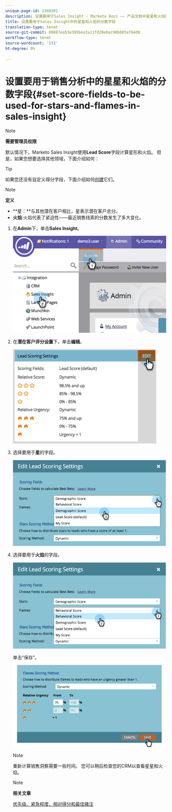```yaml
---
unique-page-id: 2360301
description: 设置要用于Sales Insight - Marketo Docs —— 产品文档中星星和火焰的分数字段
title: 设置要用于Sales Insight中的星星和火焰的分数字段
translation-type: tm+mt
source-git-commit: 00887ea53e395bea3a11fd28e0ac98b085ef6ed8
workflow-type: tm+mt
source-wordcount: '172'
ht-degree: 0%

---
```



# 设置要用于销售分析中的星星和火焰的分数字段{#set-score-fields-to-be-used-for-stars-and-flames-in-sales-insight}

>[!NOTE]
>
>**需要管理员权限**

默认情况下，Marketo Sales Insight使用&#x200B;**Lead Score**&#x200B;字段计算星形和火焰。 但是，如果您想要选择其他领域，下面介绍如何：

>[!TIP]
>
>如果您还没有自定义得分字段，下面介绍如何[创建](../../../../../product-docs/administration/field-management/create-a-custom-field-in-marketo.md)它们。

>[!NOTE]
>
>**定义**
>
>* **星：**与其他潜在客户相比，星表示潜在客户总分。
>* **火焰**:火焰代表了紧迫性——最近销售线索的分数发生了多大变化。

>



1. 在&#x200B;**Admin**&#x200B;下，单击&#x200B;**Sales Insight**。

   ![](assets/image2014-9-16-13-3a27-3a19.png)

1. 在&#x200B;**潜在客户评分设置**&#x200B;下，单击&#x200B;**编辑**。

   ![](assets/image2014-9-16-13-3a27-3a33.png)

1. 选择要用于&#x200B;**星**&#x200B;的字段。

   ![](assets/image2014-9-16-13-3a27-3a45.png)

1. 选择要用于&#x200B;**火焰**&#x200B;的字段。

   ![](assets/image2014-9-16-13-3a28-3a1.png)

   单击“保存”。
   ![](assets/image2014-9-16-13-3a28-3a18.png)

   >[!NOTE]
   >
   >重新计算销售洞察需要一些时间。 您可以稍后检查您的CRM以查看星星和火焰。

   >[!NOTE]
   >
   >**相关文章**
   >
   >
   >[优先级、紧急程度、相对得分和最佳赌注](priority-urgency-relative-score-and-best-bets.md)

